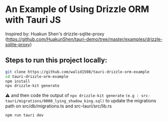 # An Example of Using Drizzle ORM with Tauri JS

Inspired by: Huakun Shen's drizzle-sqlite-proxy (https://github.com/HuakunShen/tauri-demo/tree/master/examples/drizzle-sqlite-proxy)

## Steps to run this project locally:

```bash
git clone https://github.com/walid1508/tauri-drizzle-orm-example 
cd tauri-drizzle-orm-example
npm install
npx drizzle-kit generate
```
⚠️ and then code the output of `npx drizzle-kit generate`  ```(e.g : src-tauri/migrations/0000_lying_shadow_king.sql)``` to update the migrations path on src/db/migrations.ts and src-tauri/src/lib.rs


```bash
npm run tauri dev
```
